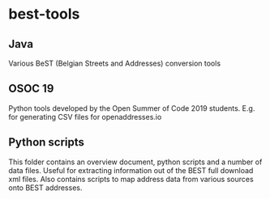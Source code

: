 # best-tools


## Java 

Various BeST (Belgian Streets and Addresses) conversion tools


## OSOC 19

Python tools developed by the Open Summer of Code 2019 students.
E.g. for generating CSV files for openaddresses.io

## Python scripts

This folder contains an overview document, python scripts and a number of data files.
Useful for extracting information out of the BEST full download xml files.
Also contains scripts to map address data from various sources onto BEST addresses.  
